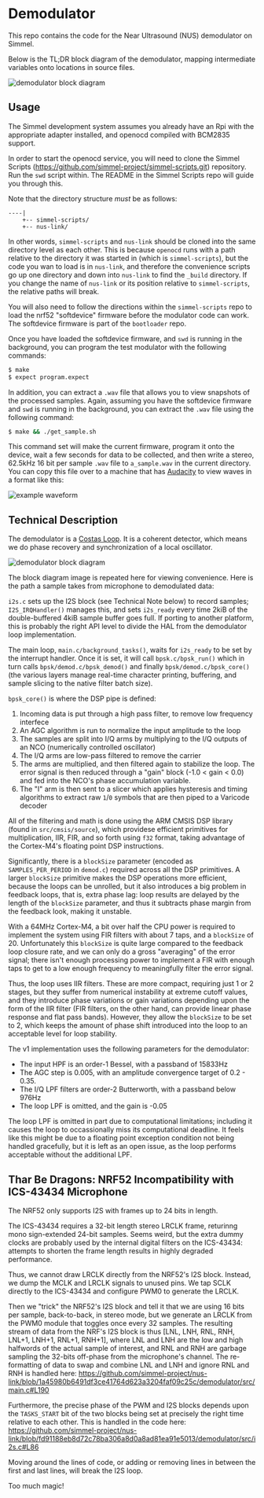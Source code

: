 # Demodulator

This repo contains the code for the Near Ultrasound (NUS) demodulator on Simmel.

Below is the TL;DR block diagram of the demodulator, mapping intermediate variables
onto locations in source files.

![demodulator block diagram](https://raw.githubusercontent.com/simmel-project/nus-link/master/simmel_demodulator.png)

## Usage

The Simmel development system assumes you already have an Rpi with the
appropriate adapter installed, and openocd compiled with BCM2835
support.

In order to start the openocd service, you will need to clone the
Simmel Scripts (https://github.com/simmel-project/simmel-scripts.git)
repository. Run the `swd` script within. The README in the Simmel
Scripts repo will guide you through this.

Note that the directory structure *must* be as follows:

```
----|
    +-- simmel-scripts/
    +-- nus-link/
```

In other words, `simmel-scripts` and `nus-link` should be cloned into
the same directory level as each other. This is because `openocd` runs
with a path relative to the directory it was started in (which is
`simmel-scripts`), but the code you wan to load is in `nus-link`, and
therefore the convenience scripts go up one directory and down into
`nus-link` to find the `_build` directory. If you change the name of
`nus-link` or its position relative to `simmel-scripts`, the relative
paths will break.

You will also need to follow the directions within the
`simmel-scripts` repo to load the nrf52 "softdevice" firmware before
the modulator code can work. The softdevice firmware is part of the
`bootloader` repo.

Once you have loaded the softdevice firmware, and `swd` is running in the
background, you can program the test modulator with the following
commands:

``` sh
$ make
$ expect program.expect
```

In addition, you can extract a `.wav` file that allows you to view
snapshots of the processed samples. Again, assuming you have the
softdevice firmware and `swd` is running in the background, you can
extract the `.wav` file using the following command:

``` sh
$ make && ./get_sample.sh
```

This command set will make the current firmware, program it onto
the device, wait a few seconds for data to be collected, and then
write a stereo, 62.5kHz 16 bit per sample `.wav` file to `a_sample.wav`
in the current directory. You can copy this file over to a machine
that has [Audacity](https://www.audacityteam.org/) to view waves in
a format like this:

![example waveform](https://raw.githubusercontent.com/simmel-project/nus-link/master/demodulator/examples/simmel_demod_data_ideal_but_real_conditions.png)

## Technical Description

The demodulator is a [Costas Loop](https://en.wikipedia.org/wiki/Costas_loop).
It is a coherent detector, which means we do phase recovery and synchronization
of a local oscillator.

![demodulator block diagram](https://raw.githubusercontent.com/simmel-project/nus-link/master/simmel_demodulator.png)

The block diagram image is repeated here for viewing convenience. Here
is the path a sample takes from microphone to demodulated data:

`i2s.c` sets up the I2S block (see Technical Note below) to record
samples; `I2S_IRQHandler()` manages this, and sets `i2s_ready` every
time 2kiB of the double-buffered 4kiB sample buffer goes full. If
porting to another platform, this is probably the right API level to
divide the HAL from the demodulator loop implementation.

The main loop, `main.c/background_tasks()`, waits for `i2s_ready` to
be set by the interrupt handler. Once it is set, it will call
`bpsk.c/bpsk_run()` which in turn calls `bpsk/demod.c/bpsk_demod()`
and finally `bpsk/demod.c/bpsk_core()` (the various layers manage
real-time character printing, buffering, and sample slicing to the
native filter batch size).

`bpsk_core()` is where the DSP pipe is defined:

1. Incoming data is put through a high pass filter, to remove low frequency interfece
2. An AGC algorithm is run to normalize the input amplitude to the loop
3. The samples are split into I/Q arms by multiplying to the I/Q outputs of an NCO (numerically controlled oscillator)
4. The I/Q arms are low-pass filtered to remove the carrier
5. The arms are multiplied, and then filtered again to stabilize the loop. The error signal is then reduced through a "gain" block (-1.0 < gain < 0.0) and fed into the NCO's phase accumulation variable.
6. The "I" arm is then sent to a slicer which applies hysteresis and timing algorithms to extract raw `1`/`0` symbols that are then piped to a Varicode decoder

All of the filtering and math is done using the ARM CMSIS DSP library
(found in `src/cmsis/source`), which providese efficient primitives
for multiplication, IIR, FIR, and so forth using `f32` format, taking
advantage of the Cortex-M4's floating point DSP
instructions.

Significantly, there is a `blockSize` parameter (encoded as
`SAMPLES_PER_PERIOD` in `demod.c`) required across all the DSP
primitives. A larger `blockSize` primitive makes the DSP operations
more efficient, because the loops can be unrolled, but it also
introduces a big problem in feedback loops, that is, extra phase lag:
loop results are delayed by the length of the `blockSize` parameter,
and thus it subtracts phase margin from the feedback look, making it
unstable.

With a 64MHz Cortex-M4, a bit over half the CPU power is required to
implement the system using FIR filters with about 7 taps, and a
`blockSize` of 20. Unfortunately this `blockSize` is quite large
compared to the feedback loop closure rate, and we can only do a gross
"averaging" of the error signal; there isn't enough processing power
to implement a FIR with enough taps to get to a low enough frequency
to meaningfully filter the error signal.

Thus, the loop uses IIR filters. These are more compact, requiring
just 1 or 2 stages, but they suffer from numerical instability at
extreme cutoff values, and they introduce phase variations or gain
variations depending upon the form of the IIR filter (FIR filters, on
the other hand, can provide linear phase response and flat pass
bands). However, they allow the `blockSize` to be set to 2, which
keeps the amount of phase shift introduced into the loop to an
acceptable level for loop stability.

The v1 implementation uses the following parameters for the demodulator:

* The input HPF is an order-1 Bessel, with a passband of 15833Hz
* The AGC step is 0.005, with an amplitude convergence target of 0.2 - 0.35.
* The I/Q LPF filters are order-2 Butterworth, with a passband below 976Hz
* The loop LPF is omitted, and the gain is -0.05

The loop LPF is omitted in part due to computational limitations;
including it causes the loop to occassionally miss its computational
deadline. It feels like this might be due to a floating point exception
condition not being handled gracefully, but it is left as an open issue,
as the loop performs acceptable without the additional LPF.

## Thar Be Dragons: NRF52 Incompatibility with ICS-43434 Microphone

The NRF52 only supports I2S with frames up to 24 bits in length.

The ICS-43434 requires a 32-bit length stereo LRCLK frame, returinng
mono sign-extended 24-bit samples. Seems weird, but the extra dummy clocks are
probably used by the internal digital filters on the ICS-43434:
attempts to shorten the frame length results in highly degraded
performance.

Thus, we cannot draw LRCLK directly from the NRF52's I2S block. Instead,
we dump the MCLK and LRCLK signals to unused pins. We tap SCLK directly
to the ICS-43434 and configure PWM0 to generate the LRCLK.

Then we "trick" the NRF52's I2S block and tell it that we are using 16
bits per sample, back-to-back, in stereo mode, but we generate an
LRCLK from the PWM0 module that toggles once every 32 samples.  The
resulting stream of data from the NRF's I2S block is thus [LNL, LNH, RNL,
RNH, LNL+1, LNH+1, RNL+1, RNH+1], where LNL and LNH are the low and high halfwords of
the actual sample of interest, and RNL and RNH are garbage sampling the 32-bits off-phase from
the microphone's channel. The re-formatting of data to swap and combine LNL and LNH
and ignore RNL and RNH is handled here:
https://github.com/simmel-project/nus-link/blob/1a45980b6491df3ce41764d623a3204faf09c25c/demodulator/src/main.c#L190

Furthermore, the precise phase of the PWM and I2S blocks depends upon
the `TASKS_START` bit of the two blocks being set at precisely the right
time relative to each other. This is handled in the code here:
https://github.com/simmel-project/nus-link/blob/fd91188eb8d72c78ba306a8d0a8ad81ea91e5013/demodulator/src/i2s.c#L86

Moving around the lines of code, or adding or removing lines in between the
first and last lines, will break the I2S loop.

Too much magic!


